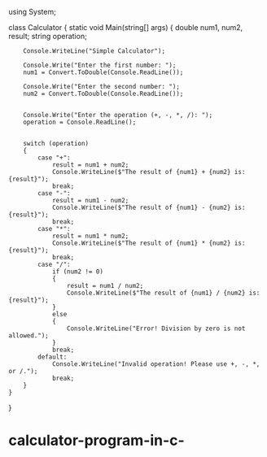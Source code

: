 using System;

class Calculator
{
    static void Main(string[] args)
    {
        double num1, num2, result;
        string operation;

        Console.WriteLine("Simple Calculator");

        Console.Write("Enter the first number: ");
        num1 = Convert.ToDouble(Console.ReadLine());

        Console.Write("Enter the second number: ");
        num2 = Convert.ToDouble(Console.ReadLine());

        
        Console.Write("Enter the operation (+, -, *, /): ");
        operation = Console.ReadLine();

       
        switch (operation)
        {
            case "+":
                result = num1 + num2;
                Console.WriteLine($"The result of {num1} + {num2} is: {result}");
                break;
            case "-":
                result = num1 - num2;
                Console.WriteLine($"The result of {num1} - {num2} is: {result}");
                break;
            case "*":
                result = num1 * num2;
                Console.WriteLine($"The result of {num1} * {num2} is: {result}");
                break;
            case "/":
                if (num2 != 0)
                {
                    result = num1 / num2;
                    Console.WriteLine($"The result of {num1} / {num2} is: {result}");
                }
                else
                {
                    Console.WriteLine("Error! Division by zero is not allowed.");
                }
                break;
            default:
                Console.WriteLine("Invalid operation! Please use +, -, *, or /.");
                break;
        }
    }
}
# calculator-program-in-c-
